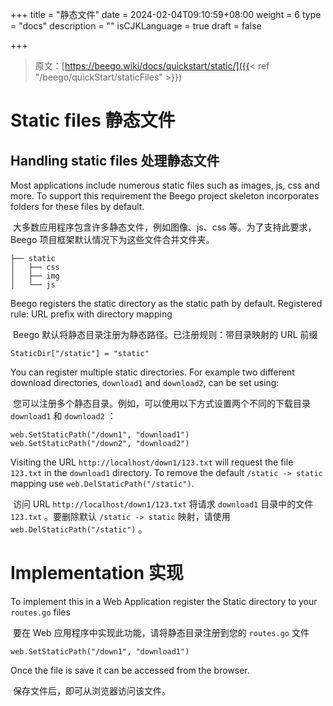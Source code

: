 +++
title = "静态文件"
date = 2024-02-04T09:10:59+08:00
weight = 6
type = "docs"
description = ""
isCJKLanguage = true
draft = false

+++

> 原文：[https://beego.wiki/docs/quickstart/static/]({{< ref "/beego/quickStart/staticFiles" >}})

# Static files 静态文件



## Handling static files 处理静态文件

Most applications include numerous static files such as images, js, css and more. To support this requirement the Beego project skeleton incorporates folders for these files by default.

​	大多数应用程序包含许多静态文件，例如图像、js、css 等。为了支持此要求，Beego 项目框架默认情况下为这些文件合并文件夹。

```
├── static
│   ├── css
│   ├── img
│   └── js
```

Beego registers the static directory as the static path by default. Registered rule: URL prefix with directory mapping

​	Beego 默认将静态目录注册为静态路径。已注册规则：带目录映射的 URL 前缀

```
StaticDir["/static"] = "static"
```

You can register multiple static directories. For example two different download directories, `download1` and `download2`, can be set using:

​	您可以注册多个静态目录。例如，可以使用以下方式设置两个不同的下载目录 `download1` 和 `download2` ：

```
web.SetStaticPath("/down1", "download1")
web.SetStaticPath("/down2", "download2")
```

Visiting the URL `http://localhost/down1/123.txt` will request the file `123.txt` in the `download1` directory. To remove the default `/static -> static` mapping use `web.DelStaticPath("/static")`.

​	访问 URL `http://localhost/down1/123.txt` 将请求 `download1` 目录中的文件 `123.txt` 。要删除默认 `/static -> static` 映射，请使用 `web.DelStaticPath("/static")` 。

# Implementation 实现

To implement this in a Web Application register the Static directory to your `routes.go` files

​	要在 Web 应用程序中实现此功能，请将静态目录注册到您的 `routes.go` 文件

```
web.SetStaticPath("/down1", "download1")
```

Once the file is save it can be accessed from the browser.

​	保存文件后，即可从浏览器访问该文件。
